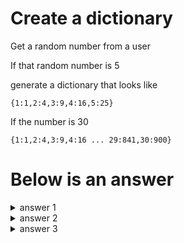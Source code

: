 # Create a dictionary
Get a random number from a user

If that random number is 5

generate a dictionary that looks like 

```{1:1,2:4,3:9,4:16,5:25}```

If the number is 30

```{1:1,2:4,3:9,4:16 ... 29:841,30:900}```

# Below is an answer
<details>
  <summary>answer 1 </summary>
  
  ```
  n = int(input("Enter a number : "))
  sqr = {a:a**2 for a in range(1,n+1)}
  print(sqr)
  ```
</details>

<details>
  <summary>answer 2 </summary>
  
  ```
  n = int(input("Enter a number : "))
  sqr = {}
  for a in range(1,n+1):
      sqr[a] = a**2
  ```
</details>

<details>
  <summary>answer 3 </summary>
  
  ```
  n = int(input("Enter a number : "))
  sqr = {}
  for a in range(1,n+1):
      sqr.update({a:a**2})
  ```
</details>
